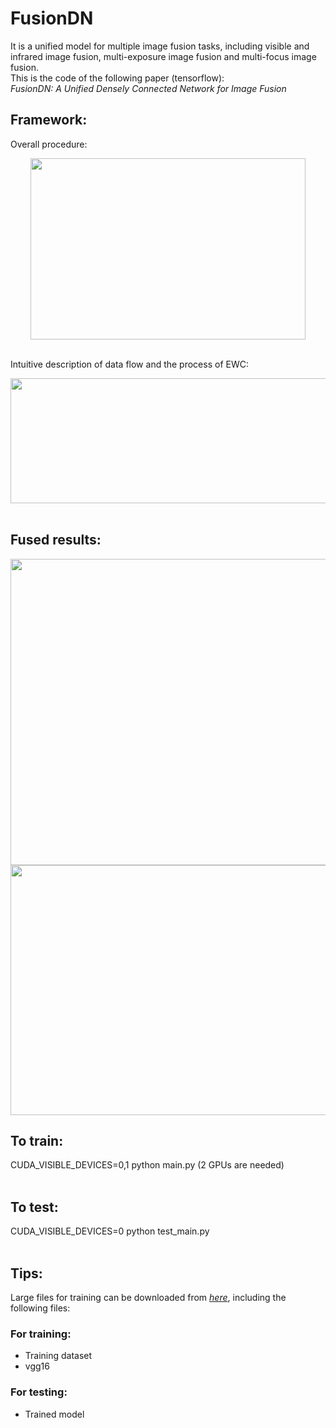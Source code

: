 # FusionDN<br>
It is a unified model for multiple image fusion tasks, including visible and infrared image fusion, multi-exposure image fusion and multi-focus image fusion.<br>
This is the code of the following paper (tensorflow):<br>
*FusionDN: A Unified Densely Connected Network for Image Fusion*

## Framework:<br>
 Overall procedure:<br>
<div align=center><img src="https://github.com/hanna-xu/FusionDN/blob/master/imgs/procedure.jpg" width="440" height="290"/></div><br>

Intuitive description of data flow and the process of EWC:<br>
<div align=center><img src="https://github.com/hanna-xu/FusionDN/blob/master/imgs/MultiTask.jpg" width="510" height="200"/></div><br>

## Fused results:<br>
<div align=center><img src="https://github.com/hanna-xu/FusionDN/blob/master/imgs/res1.jpg" width="900" height="490"/></div>
<div align=center><img src="https://github.com/hanna-xu/FusionDN/blob/master/imgs/res2.jpg" width="900" height="400"/></div>

## To train:<br>
CUDA_VISIBLE_DEVICES=0,1 python main.py (2 GPUs are needed)<br><br>

## To test:<br>
CUDA_VISIBLE_DEVICES=0 python test_main.py<br><br>

## Tips:<br>
Large files for training can be downloaded from [*here*](https://pan.baidu.com/s/1S1MKc3XdoICoSg6H33CPZw), including the following files: <br>
### For training:<br>
* Training dataset<br>
* vgg16<br>

### For testing:<br>
* Trained model
